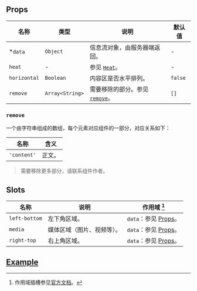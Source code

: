 ## Props

| 名称			| 类型				| 说明										| 默认值		|
| ---			| ---				| ---										| ---		|
| *`data`		| `Object`			| 信息流对象，由服务器端返回。					| -			|
| `heat`		| -					| 参见 [`Heat`](../heat)。					| -			|
| `horizontal`	| `Boolean`			| 内容区是否水平排列。							| `false`	|
| `remove`		| `Array<String>`	| 需要移除的部分。参见 [`remove`](#remove)。	| `[]`		|

### `remove`

一个由字符串组成的数组，每个元素对应组件的一部分，对应关系如下：

| 名称			| 含义	|
| ---			| ---	|
| `'content'`	| 正文。	|

> 需要移除更多部分，请联系组件作者。

## Slots

| 名称			| 说明						| 作用域 [^1]					|
| ---			| ---						| ---							|
| `left-bottom`	| 左下角区域。				| `data`：参见 [Props](#props)。	|
| `media`		| 媒体区域（图片、视频等）。	| `data`：参见 [Props](#props)。	|
| `right-top`	| 右上角区域。				| `data`：参见 [Props](#props)。	|

## [Example](http://localhost/demo/flow-item)

[^1]: 作用域插槽参见[官方文档](http://cn.vuejs.org/v2/guide/components.html#作用域插槽)。